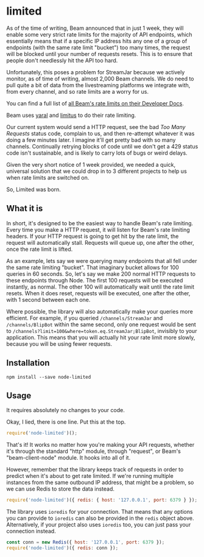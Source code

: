 # limited

As of the time of writing, Beam announced that in just 1 week, they will enable some very strict rate limits for the majority of API endpoints, which essentially means that if a specific IP address hits any one of a group of endpoints (with the same rate limit "bucket") too many times, the request will be blocked until your number of requests resets. This is to ensure that people don't needlessly hit the API too hard.

Unfortunately, this poses a problem for StreamJar because we actively monitor, as of time of writing, almost 2,000 Beam channels. We do need to pull quite a bit of data from the livestreaming platforms we integrate with, from every channel, and so rate limits are a worry for us.

You can find a full list of [all Beam's rate limits on their Developer Docs](https://dev.beam.pro/rest.html).

Beam uses [yaral](https://github.com/WatchBeam/yaral) and [limitus](https://github.com/WatchBeam/limitus) to do their rate limiting.

Our current system would send a HTTP request, see the bad *Too Many Requests* status code, complain to us, and then re-attempt whatever it was doing a few minutes later. I imagine it'll get pretty bad with so many channels. Continually retrying blocks of code until we don't get a 429 status code isn't sustainable, and is likely to carry lots of bugs or weird delays.

Given the very short notice of 1 week provided, we needed a quick, universal solution that we could drop in to 3 different projects to help us when rate limits are switched on.

So, Limited was born.

## What it is

In short, it's designed to be the easiest way to handle Beam's rate limiting. Every time you make a HTTP request, it will listen for Beam's rate limiting headers. If your HTTP request is going to get hit by the rate limit, the request will automatically stall. Requests will queue up, one after the other, once the rate limit is lifted.

As an example, lets say we were querying many endpoints that all fell under the same rate limiting "bucket". That imaginary bucket allows for 100 queries in 60 seconds. So, let's say we make 200 normal HTTP requests to these endpoints through Node. The first 100 requests will be executed instantly, as normal. The other 100 will automatically wait until the rate limit resets. When it does reset, requests will be executed, one after the other, with 1 second between each one.

Where possible, the library will also automatically make your queries more efficient. For example, if you queried `/channels/StreamJar` and `/channels/BlipBot` within the same second, only one request would be sent to `/channels?limit=100&where=token.eq.StreamJar;BlipBot`, invisibly to your application. This means that you will actually hit your rate limit more slowly, because you will be using fewer requests.

## Installation

```
npm install --save node-limited
```

## Usage

It requires absolutely no changes to your code.

Okay, I lied, there is one line. Put this at the top.
```js
require('node-limited')();
```

That's it! It works no matter how you're making your API requests, whether it's through the standard "http" module, through "request", or Beam's "beam-client-node" module. It hooks into all of it.

However, remember that the library keeps track of requests in order to predict when it's about to get rate limited. If we're running multiple instances from the same outbound IP address, that might be a problem, so we can use Redis to store the data instead.

```js
require('node-limited')({ redis: { host: '127.0.0.1', port: 6379 } });
```

The library uses `ioredis` for your connection. That means that any options you can provide to `ioredis` can also be provided in the `redis` object above. Alternatively, if your project also uses `ioredis` too, you can just pass your connection instead.

```js
const conn = new Redis({ host: '127.0.0.1', port: 6379 });
require('node-limited')({ redis: conn });
```